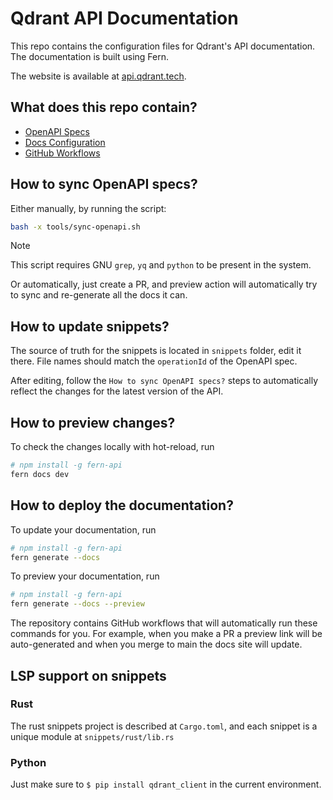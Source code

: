 # Qdrant API Documentation

This repo contains the configuration files for Qdrant's API documentation. 
The documentation is built using Fern. 

The website is available at [api.qdrant.tech](https://api.qdrant.tech/).

## What does this repo contain?

- [OpenAPI Specs](./fern/apis/)
- [Docs Configuration](./fern/docs.yml)
- [GitHub Workflows](./.github/workflows)

## How to sync OpenAPI specs?

Either manually, by running the script:

```bash
bash -x tools/sync-openapi.sh
```

> [!NOTE]  
> This script requires GNU `grep`, `yq` and `python` to be present in the system.

Or automatically, just create a PR, and preview action will automatically try to sync and re-generate all the docs it can.

## How to update snippets?

The source of truth for the snippets is located in `snippets` folder, edit it there.
File names should match the `operationId` of the OpenAPI spec.

After editing, follow the `How to sync OpenAPI specs?` steps to automatically reflect the changes for the latest version of the API. 


## How to preview changes?

To check the changes locally with hot-reload, run 

```sh
# npm install -g fern-api 
fern docs dev
```

## How to deploy the documentation?

To update your documentation, run 

```sh
# npm install -g fern-api 
fern generate --docs
```

To preview your documentation, run 
```sh
# npm install -g fern-api
fern generate --docs --preview
```

The repository contains GitHub workflows that will automatically run 
these commands for you. For example, when you make a PR a preview link 
will be auto-generated and when you merge to main the docs site
will update. 

## LSP support on snippets

### Rust

The rust snippets project is described at `Cargo.toml`, and each snippet is a unique module at `snippets/rust/lib.rs`

### Python

Just make sure to `$ pip install qdrant_client` in the current environment.
